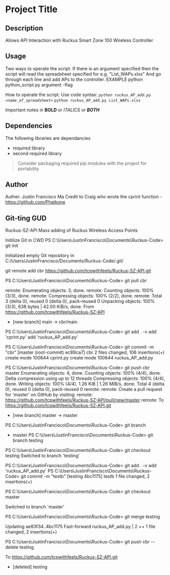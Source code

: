 # Project Title
## Description
Allows API Interaction with Ruckus Smart Zone 100 Wireless Controller

## Usage
Two ways to operate the script. 
If there is an argument specified then the script will read the spreadsheet specified for e.g. "List_WAPs.xlxs"
And go through each line and add APs to the controller.
EXAMPLE python python_script.py argument -flag

How to operate the script. Use code syntax: 
*`python ruckus_AP_add.py <name_of_spreadsheet>`*
`python ruckus_AP_add.py List_WAPs.xlxs`

Important notes in **BOLD** or *ITALICS* or **_BOTH_**

## Dependencies
The following libraries are dependancies
- required library
- second required library
> Consider packaging required pip modules with the project for portability

## Author
Auther: Justin Francisco Ma
Credit to Craig who wrote the cprint function - https://github.com/Phatkone

## Git-ting GUD
Ruckus-SZ-API
Mass adding of Ruckus Wireless Access Points

Initilize Git in CWD
PS C:\Users\JustinFrancisco\Documents\Ruckus-Code> git init

Initialized empty Git repository in C:/Users/JustinFrancisco/Documents/Ruckus-Code/.git/

git remote add cbr https://github.com/tcpwithfeels/Ruckus-SZ-API.git

PS C:\Users\JustinFrancisco\Documents\Ruckus-Code> git pull cbr

remote: Enumerating objects: 3, done.
remote: Counting objects: 100% (3/3), done.
remote: Compressing objects: 100% (2/2), done.
remote: Total 3 (delta 0), reused 0 (delta 0), pack-reused 0
Unpacking objects: 100% (3/3), 638 bytes | 42.00 KiB/s, done.
From https://github.com/tcpwithfeels/Ruckus-SZ-API
 * [new branch]      main       -> cbr/main  
 
PS C:\Users\JustinFrancisco\Documents\Ruckus-Code> git add . -v
add 'cprint.py'
add 'ruckus_AP_add.py'

PS C:\Users\JustinFrancisco\Documents\Ruckus-Code> git commit -m "cbr" 
[master (root-commit) ec89ca7] cbr
 2 files changed, 106 insertions(+)
 create mode 100644 cprint.py
 create mode 100644 ruckus_AP_add.py
 
PS C:\Users\JustinFrancisco\Documents\Ruckus-Code> git push cbr master
Enumerating objects: 4, done.
Counting objects: 100% (4/4), done.
Delta compression using up to 12 threads
Compressing objects: 100% (4/4), done.
Writing objects: 100% (4/4), 1.26 KiB | 1.26 MiB/s, done.
Total 4 (delta 0), reused 0 (delta 0), pack-reused 0
remote: 
remote: Create a pull request for 'master' on GitHub by visiting:
remote:      https://github.com/tcpwithfeels/Ruckus-SZ-API/pull/new/master
remote:
To https://github.com/tcpwithfeels/Ruckus-SZ-API.git
 * [new branch]      master -> master

PS C:\Users\JustinFrancisco\Documents\Ruckus-Code> git branch
* master
PS C:\Users\JustinFrancisco\Documents\Ruckus-Code> git branch testing

PS C:\Users\JustinFrancisco\Documents\Ruckus-Code> git checkout testing
Switched to branch 'testing'

PS C:\Users\JustinFrancisco\Documents\Ruckus-Code> git add . -v
add 'ruckus_AP_add.py'
PS C:\Users\JustinFrancisco\Documents\Ruckus-Code> git commit -m "testb"
[testing 4bc1175] testb
 1 file changed, 2 insertions(+)
 
PS C:\Users\JustinFrancisco\Documents\Ruckus-Code> git checkout master

Switched to branch 'master'

PS C:\Users\JustinFrancisco\Documents\Ruckus-Code> git merge testing 

Updating ae83f34..4bc1175
Fast-forward
 ruckus_AP_add.py | 2 ++
 1 file changed, 2 insertions(+)

PS C:\Users\JustinFrancisco\Documents\Ruckus-Code> git push cbr --delete testing

To https://github.com/tcpwithfeels/Ruckus-SZ-API.git
 - [deleted]         testing

